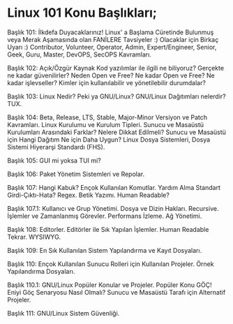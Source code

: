 # Linux 101 Konu Başlıkları;


Başlık 101: İlkdefa Duyacaklarınız! Linux' a Başlama Cüretinde Bulunmuş veya Merak Aşamasında olan FANİLERE Tavsiyeler :) Olacaklar için Birkaç Uyarı :) Contributor, Volunteer, Operator, Admin, Expert/Engineer, Senior, Geek, Guru, Master, DevOPS, SecOPS Kavramları.

Başlık 102: Açık/Özgür Kaynak Kod yazılımlar ile ilgili ne biliyoruz? Gerçekte ne kadar güvenilirler? Neden Open ve Free? Ne kadar Open ve Free? Ne kadar işlevseller? Kimler için kullanılabilir ve yönetilebilir durumdalar?

Başlık 103: Linux Nedir? Peki ya GNU/Linux? GNU/Linux Dağıtımları nelerdir? TUX.

Başlık 104: Beta, Release, LTS, Stable, Major-Minor Versiyon ve Patch Kavramları. Linux Kurulumu ve Kurulum Tipleri. Sunucu ve Masaüstü Kurulumları Arasındaki Farklar? Nelere Dikkat Edilmeli? Sunucu ve Masaüstü için Hangi Dağıtım Ne için Daha Uygun? Linux Dosya Sistemleri, Dosya Sistemi Hiyerarşi Standardı (FHS).

Başlık 105: GUI mi yoksa TUI mi?

Başlık 106: Paket Yönetim Sistemleri ve Repolar. 

Başlık 107: Hangi Kabuk? Ençok Kullanılan Komutlar. Yardım Alma Standart Girdi-Çıktı-Hata? Regex. Betik Yazımı. Human Readable?

Başlık 107.1: Kullanıcı ve Grup Yönetimi. Dosya ve Dizin Hakları. Recursive. İşlemler ve Zamanlanmış Görevler. Performans İzleme. Ağ Yönetimi.

Başlık 108: Editorler. Editörler ile Sık Yapılan İşlemler. Human Readable Tekrar. WYSIWYG.

Başlık 109: En Sık Kullanılan Sistem Yapılandırma ve Kayıt Dosyaları.

Başlık 110: Ençok Kullanılan Sunucu Rolleri için Kullanılan Projeler. Örnek Yapılandırma Dosyaları.

Başlık 110.1: GNU/Linux Popüler Konular ve Projeler. Popüler Konu GÖÇ! Eniyi Göç Senaryosu Nasıl Olmalı? Sunucu ve Masaüstü Tarafı için Alternatif Projeler. 

Başlık 111: GNU/Linux Sistem Güvenliği.
